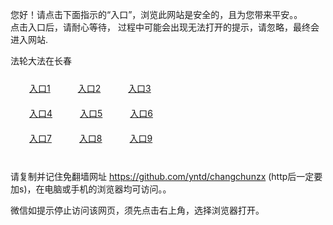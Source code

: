 您好！请点击下面指示的“入口”，浏览此网站是安全的，且为您带来平安。。 <br/>
点击入口后，请耐心等待， 过程中可能会出现无法打开的提示，请忽略，最终会进入网站. </br>

法轮大法在长春<br/>
<div style="padding:10px"><a style="margin:20px" target="_blank" href="https://d1uo91cdxnavkj.cloudfront.net/2Qpsp?yrmfxgfr" id="ccLink1" rel="nofollow">入口1</a> <a target="_blank" style="margin:20px" href="https://d1so8pjc77at6.cloudfront.net/2Qpsp?yeipwbt" id="ccLink2" rel="nofollow">入口2</a> <a style="margin:20px" target="_blank" href="https://d1bs7bytyism7v.cloudfront.net/2Qpsp?mnvwmfc" id="ccLink3" rel="nofollow">入口3</a></div>

<div style="padding:10px" ><a style="margin:20px" target="_blank" href="https://d1uo91cdxnavkj.cloudfront.net/2Qpsp?yrmfxgfr" id="ccLink4" rel="nofollow">入口4</a> <a style="margin:20px" href="https://d1so8pjc77at6.cloudfront.net/2Qpsp?yeipwbt" target="_blank" id="ccLink5" rel="nofollow">入口5</a> <a style="margin:20px" href="https://d1bs7bytyism7v.cloudfront.net/2Qpsp?mnvwmfc" target="_blank" id="ccLink6" rel="nofollow">入口6</a></div>

<div style="padding:10px"><a style="margin:20px" target="_blank" href="https://d1uo91cdxnavkj.cloudfront.net/2Qpsp?yrmfxgfr" id="ccLink7" rel="nofollow">入口7</a> <a style="margin:20px" href="https://d1so8pjc77at6.cloudfront.net/2Qpsp?yeipwbt" target="_blank" id="ccLink8" rel="nofollow">入口8</a> <a style="margin:20px" target="_blank" href="https://d1bs7bytyism7v.cloudfront.net/2Qpsp?mnvwmfc" id="ccLink9" rel="nofollow">入口9</a></div>

<br/>



请复制并记住免翻墙网址 https://github.com/yntd/changchunzx (http后一定要加s)，在电脑或手机的浏览器均可访问。。<br/>

微信如提示停止访问该网页，须先点击右上角，选择浏览器打开。
